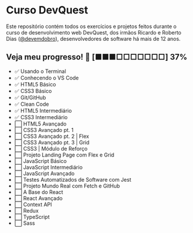 <h1>Curso DevQuest</h1>

<p>Este repositório contém todos os exercícios e projetos feitos durante o curso de desenvolvimento web DevQuest, dos irmãos Ricardo e Roberto Dias (<a href="https://www.instagram.com/devemdobro" target="_blank" title="Instagram @devemdobro">@devemdobro</a>), desenvolvedores de software há mais de 12 anos.</p>

## Veja meu progresso! 💜 [■■■□□□□□□□] 37%

- ✅ Usando o Terminal
- ✅ Conhecendo o VS Code
- ✅ HTML5 Básico
- ✅ CSS3 Básico
- ✅ Git/GitHub
- ✅ Clean Code
- ✅ HTML5 Intermediário
- ✅ CSS3 Intermediário
- ⬜ HTML5 Avançado
- ⬜ CSS3 Avançado pt. 1
- ⬜ CSS3 Avançado pt. 2 | Flex
- ⬜ CSS3 Avançado pt. 3 | Grid
- ⬜ CSS3 | Módulo de Reforço 
- ⬜ Projeto Landing Page com Flex e Grid
- ⬜ JavaScript Básico
- ⬜ JavaScript Intermediário
- ⬜ JavaScript Avançado
- ⬜ Testes Automatizados de Software com Jest
- ⬜ Projeto Mundo Real com Fetch e GitHub
- ⬜ A Base do React
- ⬜ React Avançado
- ⬜ Context API
- ⬜ Redux
- ⬜ TypeScript
- ⬜ Sass
